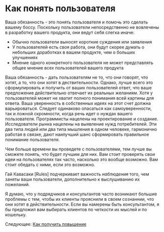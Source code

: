 # Как понять пользователя
[//]: # (Version:1.0.0)
Ваша обязанность - это понять пользователя и помочь это сделать вашему боссу. Поскольку пользователи непосредственно не вовлечены в разработку вашего продукта, они ведут себя слегка иначе:

- Обычно пользователи выносят короткие суждения или заявления
- У пользователей есть своя работа, они будут скорее думать о небольших доработках в вашем продукте, чем о больших улучшениях
- Мнение одного конкретного пользователя не может представлять общее мнение всех пользователей вашего продукта

Ваша обязанность - дать пользователям не то, что они говорят, что хотят, а то, что они хотят в дествительности. Однако, лучше всего это сформулировать и получить от ваших пользователей ответ, что ваше предложение действительно отвечает их реальных желаниям. Хотя у пользователей может не хватит полного понимания всей картины для ответа. Ваша уверенность в собственных идеях на этот счет должна варьироваться. Следует одинаково опасаться как самоуверенности, так и ложной скромности, когда речь идет о нуждах вашего пользователя. Программисты нацелены на проектирование и создание. Исследователи рынка нацелены на выявление нужд потребителей. Эти два типа людей или два типа мышления в одном человеке, гармонично работая в связке, дают наилучший шанс сформировать правильное понимание пользователя.

Чем больше времени вы проведете с пользователями, тем лучше вы сможете понять, что будет лучшим для них. Вам стоит проверять свои идеи на пользователях так часто, насколько это вообще возможно. Вам стоит обедать с ними, если это возможно.

Гай Кавасаки [Rules] подчеркивает важность *наблюдения* того, чем заняты ваши пользователи, дополнительно к выслушиванию их пожеланий.

Я думаю, что у подрядчиков и консультантов часто возникают большие проблемы с тем, чтобы их клиенты прояснили в своем сознаннии, что они хотят в действительности. Если вы намерены быть консультантом, я бы предложил вам выбирать клиентов по четкости их мыслей и по кошельку.

Следующее: [Как получить повышение](03-How-to-Get-a-Promotion.md)